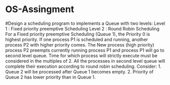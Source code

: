 # OS-Assingment
#Design a scheduling program to implements a Queue with two levels:
 Level 1 : Fixed priority preemptive Scheduling 
 Level 2 : Round Robin Scheduling
           For a Fixed priority preemptive Scheduling (Queue 1), the Priority 0 is highest priority.
           If one process P1 is scheduled and running, another process P2 with higher priority comes. 
           The New process (high priority) process P2 preempts currently running process P1 and process P1 will go to second level queue. 
           Time for which process will strictly execute must be considered in the multiples of 2.
           All the processes in second level queue will complete their execution according to round robin scheduling. 
 Consider: 1. Queue 2 will be processed after Queue 1 becomes empty.
           2. Priority of Queue 2 has lower priority than in Queue 1. 
